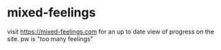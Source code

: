 # mixed-feelings

visit https://mixed-feelings.com for an up to date view of progress on the site. pw is "too many feelings"
